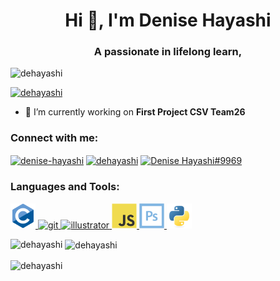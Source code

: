 <h1 align="center">Hi 👋, I'm Denise Hayashi</h1>
<h3 align="center">A passionate in lifelong learn,</h3>

<p align="left"> <img src="https://komarev.com/ghpvc/?username=dehayashi&label=Profile%20views&color=0e75b6&style=flat" alt="dehayashi" /> </p>

<p align="left"> <a href="https://github.com/ryo-ma/github-profile-trophy"><img src="https://github-profile-trophy.vercel.app/?username=dehayashi" alt="dehayashi" /></a> </p>

- 🔭 I’m currently working on **First Project CSV Team26**

<h3 align="left">Connect with me:</h3>
<p align="left">
<a href="https://linkedin.com/in/denise-hayashi" target="blank"><img align="center" src="https://raw.githubusercontent.com/rahuldkjain/github-profile-readme-generator/master/src/images/icons/Social/linked-in-alt.svg" alt="denise-hayashi" height="30" width="40" /></a>
<a href="https://instagram.com/dehayashi" target="blank"><img align="center" src="https://raw.githubusercontent.com/rahuldkjain/github-profile-readme-generator/master/src/images/icons/Social/instagram.svg" alt="dehayashi" height="30" width="40" /></a>
<a href="https://discord.gg/Denise Hayashi#9969" target="blank"><img align="center" src="https://raw.githubusercontent.com/rahuldkjain/github-profile-readme-generator/master/src/images/icons/Social/discord.svg" alt="Denise Hayashi#9969" height="30" width="40" /></a>
</p>

<h3 align="left">Languages and Tools:</h3>
<p align="left"> <a href="https://www.cprogramming.com/" target="_blank" rel="noreferrer"> <img src="https://raw.githubusercontent.com/devicons/devicon/master/icons/c/c-original.svg" alt="c" width="40" height="40"/> </a> <a href="https://git-scm.com/" target="_blank" rel="noreferrer"> <img src="https://www.vectorlogo.zone/logos/git-scm/git-scm-icon.svg" alt="git" width="40" height="40"/> </a> <a href="https://www.adobe.com/in/products/illustrator.html" target="_blank" rel="noreferrer"> <img src="https://www.vectorlogo.zone/logos/adobe_illustrator/adobe_illustrator-icon.svg" alt="illustrator" width="40" height="40"/> </a> <a href="https://developer.mozilla.org/en-US/docs/Web/JavaScript" target="_blank" rel="noreferrer"> <img src="https://raw.githubusercontent.com/devicons/devicon/master/icons/javascript/javascript-original.svg" alt="javascript" width="40" height="40"/> </a> <a href="https://www.photoshop.com/en" target="_blank" rel="noreferrer"> <img src="https://raw.githubusercontent.com/devicons/devicon/master/icons/photoshop/photoshop-line.svg" alt="photoshop" width="40" height="40"/> </a> <a href="https://www.python.org" target="_blank" rel="noreferrer"> <img src="https://raw.githubusercontent.com/devicons/devicon/master/icons/python/python-original.svg" alt="python" width="40" height="40"/> </a> </p>

<p><img align="left" src="https://github-readme-stats.vercel.app/api/top-langs?username=dehayashi&show_icons=true&locale=en&layout=compact" alt="dehayashi" /></p>

<p>&nbsp;<img align="center" src="https://github-readme-stats.vercel.app/api?username=dehayashi&show_icons=true&locale=en" alt="dehayashi" /></p>

<p><img align="center" src="https://github-readme-streak-stats.herokuapp.com/?user=dehayashi&" alt="dehayashi" /></p>
